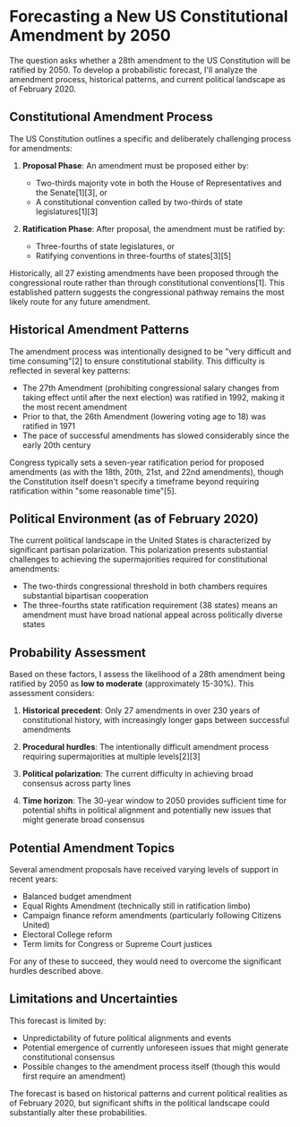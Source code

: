 # Forecasting a New US Constitutional Amendment by 2050

The question asks whether a 28th amendment to the US Constitution will be ratified by 2050. To develop a probabilistic forecast, I'll analyze the amendment process, historical patterns, and current political landscape as of February 2020.

## Constitutional Amendment Process

The US Constitution outlines a specific and deliberately challenging process for amendments:

1. **Proposal Phase**: An amendment must be proposed either by:
   - Two-thirds majority vote in both the House of Representatives and the Senate[1][3], or
   - A constitutional convention called by two-thirds of state legislatures[1][3]

2. **Ratification Phase**: After proposal, the amendment must be ratified by:
   - Three-fourths of state legislatures, or
   - Ratifying conventions in three-fourths of states[3][5]

Historically, all 27 existing amendments have been proposed through the congressional route rather than through constitutional conventions[1]. This established pattern suggests the congressional pathway remains the most likely route for any future amendment.

## Historical Amendment Patterns

The amendment process was intentionally designed to be "very difficult and time consuming"[2] to ensure constitutional stability. This difficulty is reflected in several key patterns:

- The 27th Amendment (prohibiting congressional salary changes from taking effect until after the next election) was ratified in 1992, making it the most recent amendment
- Prior to that, the 26th Amendment (lowering voting age to 18) was ratified in 1971
- The pace of successful amendments has slowed considerably since the early 20th century

Congress typically sets a seven-year ratification period for proposed amendments (as with the 18th, 20th, 21st, and 22nd amendments), though the Constitution itself doesn't specify a timeframe beyond requiring ratification within "some reasonable time"[5].

## Political Environment (as of February 2020)

The current political landscape in the United States is characterized by significant partisan polarization. This polarization presents substantial challenges to achieving the supermajorities required for constitutional amendments:

- The two-thirds congressional threshold in both chambers requires substantial bipartisan cooperation
- The three-fourths state ratification requirement (38 states) means an amendment must have broad national appeal across politically diverse states

## Probability Assessment

Based on these factors, I assess the likelihood of a 28th amendment being ratified by 2050 as **low to moderate** (approximately 15-30%). This assessment considers:

1. **Historical precedent**: Only 27 amendments in over 230 years of constitutional history, with increasingly longer gaps between successful amendments
   
2. **Procedural hurdles**: The intentionally difficult amendment process requiring supermajorities at multiple levels[2][3]
   
3. **Political polarization**: The current difficulty in achieving broad consensus across party lines

4. **Time horizon**: The 30-year window to 2050 provides sufficient time for potential shifts in political alignment and potentially new issues that might generate broad consensus

## Potential Amendment Topics

Several amendment proposals have received varying levels of support in recent years:

- Balanced budget amendment
- Equal Rights Amendment (technically still in ratification limbo)
- Campaign finance reform amendments (particularly following Citizens United)
- Electoral College reform
- Term limits for Congress or Supreme Court justices

For any of these to succeed, they would need to overcome the significant hurdles described above.

## Limitations and Uncertainties

This forecast is limited by:

- Unpredictability of future political alignments and events
- Potential emergence of currently unforeseen issues that might generate constitutional consensus
- Possible changes to the amendment process itself (though this would first require an amendment)

The forecast is based on historical patterns and current political realities as of February 2020, but significant shifts in the political landscape could substantially alter these probabilities.